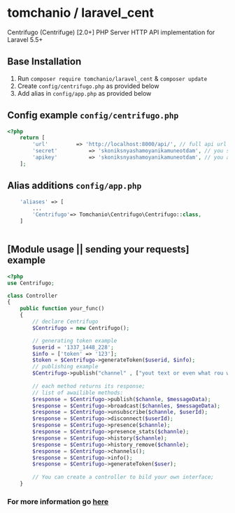 # tomchanio / laravel_cent
Centrifugo (Centrifuge) [2.0+] PHP Server HTTP API implementation for Laravel 5.5+

## Base Installation
1. Run `composer require tomchanio/laravel_cent` & `composer update`
2. Create `config/centrifugo.php` as provided below
3. Add alias in `config/app.php` as provided below

## Config example `config/centrifugo.php`
```php
<?php
    return [
        'url'         => 'http://localhost:8000/api/', // full api url
        'secret'          => 'skoniksnyashamoyanikamuneotdam', // you super secret key
        'apikey'          => 'skoniksnyashamoyanikamuneotdam', // you api key
    ];

```

## Alias additions `config/app.php`
```php
    'aliases' => [
        ...
        'Centrifugo'=> Tomchanio\Centrifugo\Centrifugo::class,
    ]
    
```



## [Module usage || sending your requests] example
```php
<?php
use Centrifugo;

class Controller
{
    public function your_func()
    {
        // declare Centrifugo
        $Centrifugo = new Centrifugo();

        // generating token example
        $userid = '1337_1448_228';
        $info = ['token' => '123'];
        $token = $Centrifugo->generateToken($userid, $info);
        // publishing example
        $Centrifugo->publish("channel" , ["yout text or even what rou want"]);
        
        // each method returns its response; 
        // list of awailible methods: 
        $response = $Centrifugo->publish($channle, $messageData);
        $response = $Centrifugo->broadcast($channles, $messageData);
        $response = $Centrifugo->unsubscribe($channle, $userId);
        $response = $Centrifugo->disconnect($userId);
        $response = $Centrifugo->presence($channle);
        $response = $Centrifugo->presence_stats($channle);
        $response = $Centrifugo->history($channle);
        $response = $Centrifugo->history_remove($channle);
        $response = $Centrifugo->channels();
        $response = $Centrifugo->info();
        $response = $Centrifugo->generateToken($user);
        
        // You can create a controller to bild your own interface;
    }
```
### For more information go [here](https://centrifugal.github.io/centrifugo/)
